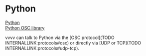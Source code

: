 # Python


<a href="http://www.python.org/" class="extURL" target="_blank">Python</a>  
<a href="https://pypi.python.org/pypi/python-osc" class="extURL" target="_blank">Python OSC library</a>  



vvvv can talk to Python via the [OSC protocol](TODO INTERNALLINK:protocols#osc) or directly via [UDP or TCP](TODO INTERNALLINK:protocols#udp-tcp).  





